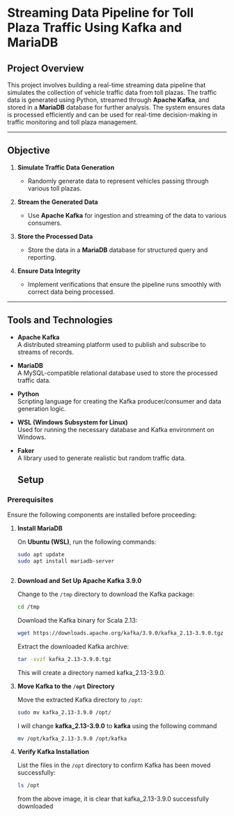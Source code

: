 # Streaming Data Pipeline for Toll Plaza Traffic Using Kafka and MariaDB

## Project Overview
This project involves building a real-time streaming data pipeline that simulates the collection of vehicle traffic data from toll plazas. The traffic data is generated using Python, streamed through **Apache Kafka**, and stored in a **MariaDB** database for further analysis. The system ensures data is processed efficiently and can be used for real-time decision-making in traffic monitoring and toll plaza management.

---

## Objective

1. **Simulate Traffic Data Generation**  
   - Randomly generate data to represent vehicles passing through various toll plazas.

2. **Stream the Generated Data**  
   - Use **Apache Kafka** for ingestion and streaming of the data to various consumers.

3. **Store the Processed Data**  
   - Store the data in a **MariaDB** database for structured query and reporting.

4. **Ensure Data Integrity**  
   - Implement verifications that ensure the pipeline runs smoothly with correct data being processed.

---

## Tools and Technologies

- **Apache Kafka**  
   A distributed streaming platform used to publish and subscribe to streams of records.

- **MariaDB**  
   A MySQL-compatible relational database used to store the processed traffic data.

- **Python**  
   Scripting language for creating the Kafka producer/consumer and data generation logic.

- **WSL (Windows Subsystem for Linux)**  
   Used for running the necessary database and Kafka environment on Windows.

- **Faker**  
   A library used to generate realistic but random traffic data.

  ## Setup

### Prerequisites
Ensure the following components are installed before proceeding:

1. **Install MariaDB**

   On **Ubuntu (WSL)**, run the following commands:

   ```bash
   sudo apt update
   sudo apt install mariadb-server



2.  **Download and Set Up Apache Kafka 3.9.0**


    Change to the `/tmp` directory to download the Kafka package:
  
    ```bash
    cd /tmp
    ```

    Download the Kafka binary for Scala 2.13:

    ```bash
    wget https://downloads.apache.org/kafka/3.9.0/kafka_2.13-3.9.0.tgz
    ```
    
    Extract the downloaded Kafka archive:
    
    ```bash
    tar -xvzf kafka_2.13-3.9.0.tgz
    ```
    This will create a directory named kafka_2.13-3.9.0.

3. **Move Kafka to the `/opt` Directory**
   
   Move the extracted Kafka directory to `/opt`:

    ```bash
    sudo mv kafka_2.13-3.9.0 /opt/
    ```
    I will change **kafka_2.13-3.9.0** to **kafka** using the following command
   ```bash
   mv /opt/kafka_2.13-3.9.0 /opt/kafka
   ```

5. **Verify Kafka Installation**

    List the files in the `/opt` directory to confirm Kafka has been moved successfully:

    ```bash
    ls /opt
    ```

   from the above image, it is clear that kafka_2.13-3.9.0 successfully downloaded 



    


    



